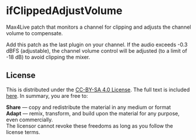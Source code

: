 # ifClippedAdjustVolume #

Max4Live patch that monitors a channel for clipping and adjusts the channel volume to compensate.

Add this patch as the last plugin on your channel. If the audio exceeds -0.3 dBFS (adjustable), the channel volume control will be adjusted (to a limit of -18 dB) to avoid clipping the mixer.

## License

This is distributed under the [CC-BY-SA 4.0 License][1]. The full text is included [here][2]. In summary, you are free to:

**Share** — copy and redistribute the material in any medium or format  
**Adapt** — remix, transform, and build upon the material for any purpose, even commercially.  
The licensor cannot revoke these freedoms as long as you follow the license terms.

[1]: https://creativecommons.org/licenses/by-sa/4.0/
[2]: LICENSE.md
